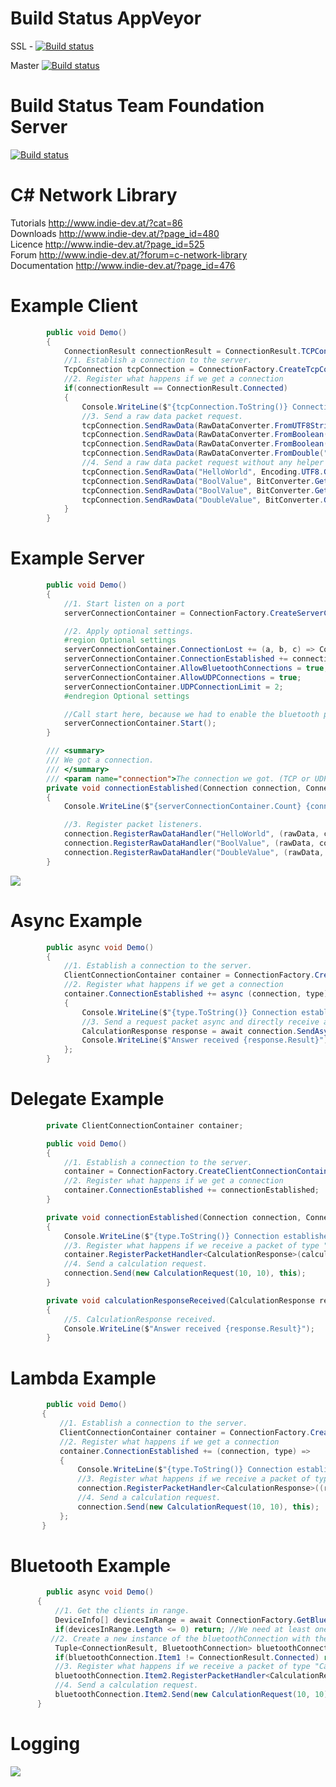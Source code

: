 # Build Status AppVeyor

SSL - [![Build status](https://ci.appveyor.com/api/projects/status/j0x4d9ykbgomx8ta?svg=true)](https://ci.appveyor.com/project/Toemsel/network)

Master [![Build status](https://ci.appveyor.com/api/projects/status/j0x4d9ykbgomx8ta/branch/master?svg=true)](https://ci.appveyor.com/project/Toemsel/network/branch/master)

# Build Status Team Foundation Server

[![Build status](https://thomaschristof.visualstudio.com/_apis/public/build/definitions/14e90972-5137-427d-837d-c428de2731d6/4/badge)](https://thomaschristof.visualstudio.com/_apis/public/build/definitions/14e90972-5137-427d-837d-c428de2731d6/4/badge)

# C# Network Library

Tutorials http://www.indie-dev.at/?cat=86 <br />
Downloads http://www.indie-dev.at/?page_id=480 <br />
Licence http://www.indie-dev.at/?page_id=525 <br />
Forum http://www.indie-dev.at/?forum=c-network-library <br />
Documentation http://www.indie-dev.at/?page_id=476 <br />

# Example Client
```c#
        public void Demo()
        {
            ConnectionResult connectionResult = ConnectionResult.TCPConnectionNotAlive;
            //1. Establish a connection to the server.
            TcpConnection tcpConnection = ConnectionFactory.CreateTcpConnection("127.0.0.1", 1234, out connectionResult);
            //2. Register what happens if we get a connection
            if(connectionResult == ConnectionResult.Connected)
            {
                Console.WriteLine($"{tcpConnection.ToString()} Connection established");
                //3. Send a raw data packet request.
                tcpConnection.SendRawData(RawDataConverter.FromUTF8String("HelloWorld", "Hello, this is the RawDataExample!"));
                tcpConnection.SendRawData(RawDataConverter.FromBoolean("BoolValue", true));
                tcpConnection.SendRawData(RawDataConverter.FromBoolean("BoolValue", false));
                tcpConnection.SendRawData(RawDataConverter.FromDouble("DoubleValue", 32.99311325d));
                //4. Send a raw data packet request without any helper class
                tcpConnection.SendRawData("HelloWorld", Encoding.UTF8.GetBytes("Hello, this is the RawDataExample!"));
                tcpConnection.SendRawData("BoolValue", BitConverter.GetBytes(true));
                tcpConnection.SendRawData("BoolValue", BitConverter.GetBytes(false));
                tcpConnection.SendRawData("DoubleValue", BitConverter.GetBytes(32.99311325d));
            }
        }
```

# Example Server
```c#
        public void Demo()
        {
            //1. Start listen on a port
            serverConnectionContainer = ConnectionFactory.CreateServerConnectionContainer(1234, false);

            //2. Apply optional settings.
            #region Optional settings
            serverConnectionContainer.ConnectionLost += (a, b, c) => Console.WriteLine($"{serverConnectionContainer.Count} {b.ToString()} Connection lost {a.IPRemoteEndPoint.Port}. Reason {c.ToString()}");
            serverConnectionContainer.ConnectionEstablished += connectionEstablished;
            serverConnectionContainer.AllowBluetoothConnections = true;
            serverConnectionContainer.AllowUDPConnections = true;
            serverConnectionContainer.UDPConnectionLimit = 2;
            #endregion Optional settings

            //Call start here, because we had to enable the bluetooth property at first.
            serverConnectionContainer.Start();
        }

        /// <summary>
        /// We got a connection.
        /// </summary>
        /// <param name="connection">The connection we got. (TCP or UDP)</param>
        private void connectionEstablished(Connection connection, ConnectionType type)
        {
            Console.WriteLine($"{serverConnectionContainer.Count} {connection.GetType()} connected on port {connection.IPRemoteEndPoint.Port}");

            //3. Register packet listeners.
            connection.RegisterRawDataHandler("HelloWorld", (rawData, con) => Console.WriteLine($"RawDataPacket received. Data: {rawData.ToUTF8String()}"));
            connection.RegisterRawDataHandler("BoolValue", (rawData, con) => Console.WriteLine($"RawDataPacket received. Data: {rawData.ToBoolean()}"));
            connection.RegisterRawDataHandler("DoubleValue", (rawData, con) => Console.WriteLine($"RawDataPacket received. Data: {rawData.ToDouble()}"));
        }
```

<img src="http://www.indie-dev.at/wp-content/uploads/2016/11/Demo.gif" />

# Async Example
```c#
        public async void Demo()
        {
            //1. Establish a connection to the server.
            ClientConnectionContainer container = ConnectionFactory.CreateClientConnectionContainer("127.0.0.1", 1234);
            //2. Register what happens if we get a connection
            container.ConnectionEstablished += async (connection, type) =>
            {
                Console.WriteLine($"{type.ToString()} Connection established");
                //3. Send a request packet async and directly receive an answer.
                CalculationResponse response = await connection.SendAsync<CalculationResponse>(new CalculationRequest(10, 10));
                Console.WriteLine($"Answer received {response.Result}");
            };
        }
```

# Delegate Example
```c#
        private ClientConnectionContainer container;

        public void Demo()
        {
            //1. Establish a connection to the server.
            container = ConnectionFactory.CreateClientConnectionContainer("127.0.0.1", 1234);
            //2. Register what happens if we get a connection
            container.ConnectionEstablished += connectionEstablished;
        }

        private void connectionEstablished(Connection connection, ConnectionType type)
        {
            Console.WriteLine($"{type.ToString()} Connection established");
            //3. Register what happens if we receive a packet of type "CalculationResponse"
            container.RegisterPacketHandler<CalculationResponse>(calculationResponseReceived, this);
            //4. Send a calculation request.
            connection.Send(new CalculationRequest(10, 10), this);
        }

        private void calculationResponseReceived(CalculationResponse response, Connection connection)
        {
            //5. CalculationResponse received.
            Console.WriteLine($"Answer received {response.Result}");
        }
 ```
 
# Lambda Example
 ```c#
         public void Demo()
        {
            //1. Establish a connection to the server.
            ClientConnectionContainer container = ConnectionFactory.CreateClientConnectionContainer("127.0.0.1", 1234);
            //2. Register what happens if we get a connection
            container.ConnectionEstablished += (connection, type) =>
            {
                Console.WriteLine($"{type.ToString()} Connection established");
                //3. Register what happens if we receive a packet of type "CalculationResponse"
                connection.RegisterPacketHandler<CalculationResponse>((response, con) => Console.WriteLine($"Answer received {response.Result}"), this);
                //4. Send a calculation request.
                connection.Send(new CalculationRequest(10, 10), this);
            };
        }
 ```
 
# Bluetooth Example
  ```c#
          public async void Demo()
        {
            //1. Get the clients in range.
            DeviceInfo[] devicesInRange = await ConnectionFactory.GetBluetoothDevicesAsync();
            if(devicesInRange.Length <= 0) return; //We need at least one bluetooth connection to deal with :)
           //2. Create a new instance of the bluetoothConnection with the factory.
            Tuple<ConnectionResult, BluetoothConnection> bluetoothConnection = await ConnectionFactory.CreateBluetoothConnectionAsync(devicesInRange[0]);
            if(bluetoothConnection.Item1 != ConnectionResult.Connected) return; //We were not able to connect to the server.
            //3. Register what happens if we receive a packet of type "CalculationResponse"
            bluetoothConnection.Item2.RegisterPacketHandler<CalculationResponse>((response, con) => Console.WriteLine($"Answer received {response.Result}"), this);
            //4. Send a calculation request.
            bluetoothConnection.Item2.Send(new CalculationRequest(10, 10), this);
        }
   ```

# Logging

<img src="http://www.indie-dev.at/wp-content/uploads/2016/11/Logging.gif" />
